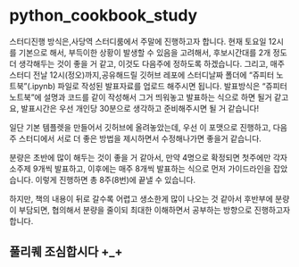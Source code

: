 # python_cookbook_study

스터디진행 방식은,사당역 스터디룸에서 주말에 진행하고자 합니다. 
현재 토요일 12시를 기본으로 해서, 부득이한 상황이 발생할 수 있음을
고려해서, 후보시간대를 2개 정도 더 생각해두는 것이 좋을 거 같고,
이것도 다음주에 정하도록 하겠습니다.
그리고, 매주 스터디 전날 12시(정오)까지,공유해드릴 깃허브 레포에 스터디날짜 폴더에 “쥬피터 노트북”(.ipynb) 파일로 작성된 발표자료를 업로드 해주시면 됩니다. 
발표방식은 “쥬피터 노트북”에 설명과 코드를 같이 작성해서
그거 띄워놓고 발표하는 식으로 하면 될거 같고요,
발표시간은 우선 개인당 30분으로 생각하고 준비해주시면 될 거 같습니다!

일단 기본 템플렛을 만들어서 깃허브에 올려놓았는데,
우선 이 포맷으로 진행하고, 다음주 스터디에서 서로 
더 좋은 방법을 제시하면서 수정해나가면 좋을거 같습니다.

분량은 초반에 많이 해두는 것이 좋을 거 같아서,
만약 4명으로 확정되면 첫주에만 각자 소주제 9개씩 발표하고,
이후에는 매주 8개씩 발표하는 식으로 먼저 가이드라인을 잡았습니다.
이렇게 진행하면 총 8주(8번)에 끝낼 수 있습니다.

하지만, 책의 내용이 뒤로 갈수록 어렵고 생소한게 많이 나오는 것 같아서
후반부에 분량이 부담되면, 협의해서 분량을 줄이되 최대한 이해하면서 
공부하는 방향으로 진행하고자 합니다. 

## 풀리퀘 조심합시다 +_+